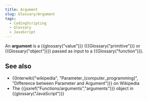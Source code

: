 ```yaml
---
title: Argument
slug: Glossary/Argument
tags:
  - CodingScripting
  - Glossary
  - JavaScript
---
```

An **argument** is a {{glossary("value")}} ({{Glossary("primitive")}} or {{Glossary("object")}}) passed as input to a {{Glossary("function")}}.

## See also

- {{Interwiki("wikipedia", "Parameter_(computer_programming)", "Difference between Parameter and Argument")}} on Wikipedia
- The {{jsxref("Functions/arguments","arguments")}} object in {{glossary("JavaScript")}}

